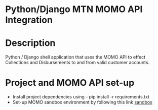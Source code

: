 # Python/Django MTN MOMO API Integration

# Description

Python / Django shell application that uses the MOMO API to effect Collections and Disbursements to and from valid customer accounts.

# Project and MOMO API set-up

- Install project dependencies using - pip install -r requirements.txt
- Set-up MOMO sandbox environment by following this link [sandbox](https://github.com/sparkplug/momoapi-python#creating-a-sandbox-environment-api-user)
